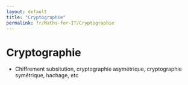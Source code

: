 ```yaml
---
layout: default
title: "Cryptographie"
permalink: fr/Maths-for-IT/Cryptographie
---
```


# Cryptographie

* Chiffrement subsitution, cryptographie asymétrique, cryptographie symétrique, hachage, etc
